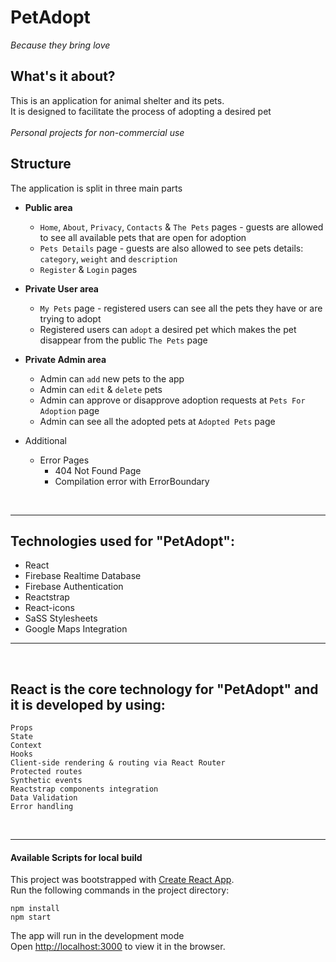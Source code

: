 # PetAdopt
*Because they bring love*

## What's it about?
This is an application for animal shelter and its pets. <br>
It is designed to facilitate the process of adopting a desired pet<br><br>
*Personal projects for non-commercial use*
 
## Structure
The application is split in three main parts

* **Public area**

    * `Home`, `About`, `Privacy`, `Contacts` & `The Pets` pages - guests are allowed to see all available pets that are open for adoption<br>
    * `Pets Details` page - guests are also allowed to see pets details: `category`, `weight` and `description` <br>
    * `Register` & `Login` pages <br>

* **Private  User area**

    * `My Pets` page - registered users can see all the pets they have or are trying to adopt <br>
    * Registered users can `adopt` a desired pet which makes the pet disappear from the public `The Pets` page <br>
    
* **Private  Admin area**
  
    * Admin can `add` new pets to the app<br>
    * Admin can `edit` & `delete` pets<br>
    * Admin can approve or disapprove adoption requests at `Pets For Adoption` page<br>
    * Admin can see all the adopted pets at `Adopted Pets` page <br>
    
* Additional
    * Error Pages
        * 404 Not Found Page
        * Compilation error with ErrorBoundary
  
<br />

---

## Technologies used for "PetAdopt":

- React 
- Firebase Realtime Database
- Firebase Authentication
- Reactstrap
- React-icons
- SaSS Stylesheets
- Google Maps Integration

---

<br />

## React is the core technology for "PetAdopt" and it is developed by using:
`Props`<br />
`State` <br />
`Context` <br />
`Hooks` <br />
`Client-side rendering & routing via React Router` <br />
`Protected routes` <br />
`Synthetic events` <br />
`Reactstrap components integration` <br />
`Data Validation` <br/>
`Error handling` <br />

<br>

 *  *  *  *  *


#### Available Scripts for local build
This project was bootstrapped with [Create React App](https://github.com/facebook/create-react-app). <br>
Run the following commands in the project directory:

`npm install` <br>
`npm start`  <br>

The app will run in the development mode<br />
Open [http://localhost:3000](http://localhost:3000) to view it in the browser.
